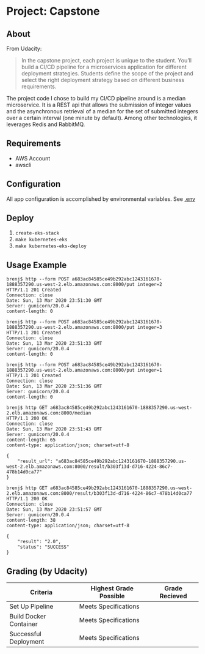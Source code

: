 Project: Capstone
=================

About
-----
From Udacity:
> In the capstone project, each project is unique to the student. You’ll
build a CI/CD pipeline for a microservices application for different deployment
strategies. Students define the scope of the project and select the right
deployment strategy based on different business requirements.

The project code I chose to build my CI/CD pipeline around is a median
microservice. It is a REST api that allows the submission of integer values
and the asynchronous retrieval of a median for the set of submitted integers
over a certain interval (one minute by default). Among other technologies, it
leverages Redis and RabbitMQ.

Requirements
------------
* AWS Account
* awscli

Configuration
-------------
All app configuration is accomplished by environmental variables. See [.env](.env)

Deploy
------
1. `create-eks-stack`
2. `make kubernetes-eks`
3. `make kubernetes-eks-deploy` 

Usage Example
-------------
```console
brenj$ http --form POST a683ac84585ce49b292abc1243161670-1888357290.us-west-2.elb.amazonaws.com:8000/put integer=2
HTTP/1.1 201 Created
Connection: close
Date: Sun, 13 Mar 2020 23:51:30 GMT
Server: gunicorn/20.0.4
content-length: 0

brenj$ http --form POST a683ac84585ce49b292abc1243161670-1888357290.us-west-2.elb.amazonaws.com:8000/put integer=3
HTTP/1.1 201 Created
Connection: close
Date: Sun, 13 Mar 2020 23:51:33 GMT
Server: gunicorn/20.0.4
content-length: 0

brenj$ http --form POST a683ac84585ce49b292abc1243161670-1888357290.us-west-2.elb.amazonaws.com:8000/put integer=1
HTTP/1.1 201 Created
Connection: close
Date: Sun, 13 Mar 2020 23:51:36 GMT
Server: gunicorn/20.0.4
content-length: 0

brenj$ http GET a683ac84585ce49b292abc1243161670-1888357290.us-west-2.elb.amazonaws.com:8000/median
HTTP/1.1 200 OK
Connection: close
Date: Sun, 13 Mar 2020 23:51:43 GMT
Server: gunicorn/20.0.4
content-length: 65
content-type: application/json; charset=utf-8

{
    "result_url": "a683ac84585ce49b292abc1243161670-1888357290.us-west-2.elb.amazonaws.com:8000/result/b303f13d-d716-4224-86c7-478b14d0ca77" 
}

brenj$ http GET a683ac84585ce49b292abc1243161670-1888357290.us-west-2.elb.amazonaws.com:8000/result/b303f13d-d716-4224-86c7-478b14d0ca77
HTTP/1.1 200 OK
Connection: close
Date: Sun, 13 Mar 2020 23:51:57 GMT
Server: gunicorn/20.0.4
content-length: 38
content-type: application/json; charset=utf-8

{
    "result": "2.0", 
    "status": "SUCCESS"
}
```

Grading (by Udacity)
--------------------
Criteria                              |Highest Grade Possible  |Grade Recieved
--------------------------------------|------------------------|--------------------
Set Up Pipeline                       |Meets Specifications    |
Build Docker Container                |Meets Specifications    |
Successful Deployment                 |Meets Specifications    |
